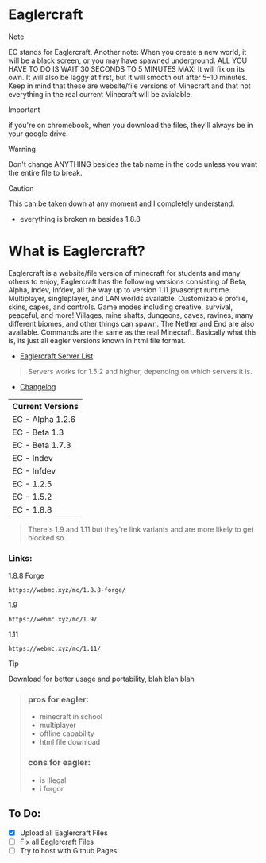 # Eaglercraft
> [!NOTE]
> EC stands for Eaglercraft.
> Another note: When you create a new world, it will be a black screen, or you may have spawned underground. ALL YOU HAVE TO DO IS WAIT 30 SECONDS TO 5 MINUTES MAX! It will fix on its own. It will also be laggy at first, but it will smooth out after 5–10 minutes. Keep in mind that these are website/file versions of Minecraft and that not everything in the real current Minecraft will be avialable.

> [!IMPORTANT]
> if you're on chromebook, when you download the files, they'll always be in your google drive.

> [!WARNING]
> Don't change ANYTHING besides the tab name in the code unless you want the entire file to break.

> [!CAUTION]
> This can be taken down at any moment and I completely understand.
> - everything is broken rn besides 1.8.8

# What is Eaglercraft?
Eaglercraft is a website/file version of minecraft for students and many others to enjoy, Eaglercraft has the following versions consisting of Beta, Alpha, Indev, Infdev, all the way up to version 1.11 javascript runtime. Multiplayer, singleplayer, and LAN worlds available. Customizable profile, skins, capes, and controls. Game modes including creative, survival, peaceful, and more! Villages, mine shafts, dungeons, caves, ravines, many different biomes, and other things can spawn. The Nether and End are also available. Commands are the same as the real Minecraft. Basically what this is, its just all eagler versions known in html file format.
- [Eaglercraft Server List](https://github.com/Dthesle/eagler/blob/main/SERVERS.md)
> Servers works for 1.5.2 and higher, depending on which servers it is.
- [Changelog](https://github.com/Dthesle/eagler/blob/main/CHANGELOG.md)

<table>
  <tr>
    <th>Current Versions</th>
  </tr>
  <tr>
    <td>EC - Alpha 1.2.6</td>
  </tr>
  <tr>
    <td>EC - Beta 1.3</td>
  </tr>
  <tr>
    <td>EC - Beta 1.7.3</td>
     </tr>
  <tr>
    <td>EC - Indev</td>
  </tr>
  <tr>
    <td>EC - Infdev</td>
     </tr>
  <tr>
    <td>EC - 1.2.5</td>
  </tr>
  <tr>
    <td>EC - 1.5.2</td>
     </tr>
  <tr>
    <td>EC - 1.8.8</td>
  </tr>
</table>

> There's 1.9 and 1.11 but they're link variants and are more likely to get blocked so..
### Links:
1.8.8 Forge
```
https://webmc.xyz/mc/1.8.8-forge/
```
1.9
```
https://webmc.xyz/mc/1.9/
```
1.11
```
https://webmc.xyz/mc/1.11/
```
> [!TIP]
> Download for better usage and portability, blah blah blah

> ### pros for eagler:
> - minecraft in school
> - multiplayer
> - offline capability
> - html file download
> ### cons for eagler:
> -  is illegal
> -  i forgor

## To Do: 
- [x] Upload all Eaglercraft Files
- [ ] Fix all Eaglercraft Files
- [ ] Try to host with Github Pages
